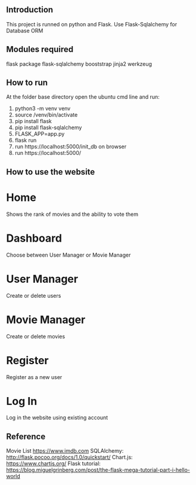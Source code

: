## Introduction

This project is runned on python and Flask.
Use Flask-Sqlalchemy for Database ORM


## Modules required

flask package
flask-sqlalchemy
booststrap
jinja2
werkzeug


## How to run

At the folder base directory open the ubuntu cmd line and run:
1) python3 -m venv venv
2) source /venv/bin/activate
3) pip install flask
4) pip install flask-sqlalchemy
5) FLASK_APP=app.py
6) flask run
7) run https://localhost:5000/init_db on browser
8) run https://localhost:5000/

## How to use the website

# Home
Shows the rank of movies and the ability to vote them

# Dashboard
Choose between User Manager or Movie Manager

# User Manager
Create or delete users

# Movie Manager
Create or delete movies

# Register
Register as a new user

# Log In
Log in the website using existing account


## Reference

Movie List https://www.imdb.com
SQLAlchemy: http://flask.pocoo.org/docs/1.0/quickstart/
Chart.js: https://www.chartjs.org/
Flask tutorial: https://blog.miguelgrinberg.com/post/the-flask-mega-tutorial-part-i-hello-world